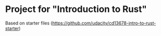 # Project for "Introduction to Rust"

Based on starter files (https://github.com/udacity/cd13678-intro-to-rust-starter)

